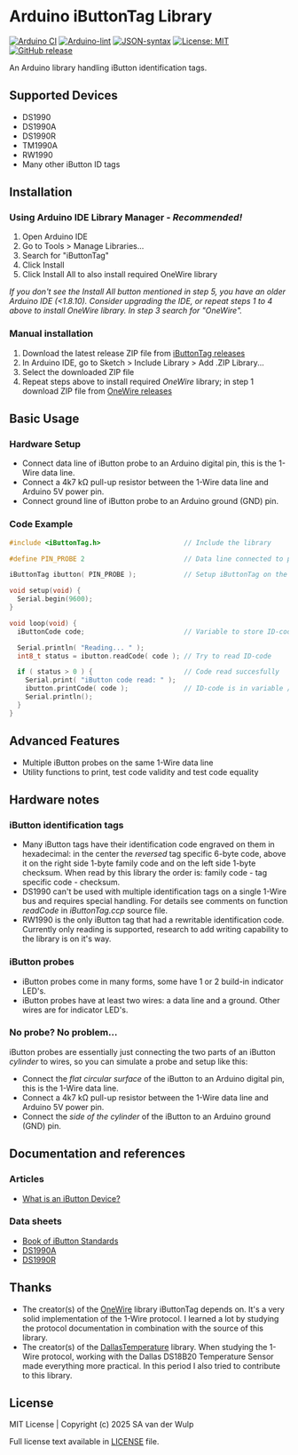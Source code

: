 # Arduino iButtonTag Library

[![Arduino CI](https://github.com/vdwulp/iButtonTag/actions/workflows/arduino-ci.yml/badge.svg)](https://github.com/marketplace/actions/arduino_ci)
[![Arduino-lint](https://github.com/vdwulp/iButtonTag/actions/workflows/arduino-lint.yml/badge.svg)](https://github.com/marketplace/actions/arduino-arduino-lint-action)
[![JSON-syntax](https://github.com/vdwulp/iButtonTag/actions/workflows/json-syntax.yml/badge.svg)](https://github.com/marketplace/actions/json-syntax-check)
[![License: MIT](https://img.shields.io/badge/license-MIT-green.svg)](https://github.com/vdwulp/iButtonTag/blob/main/LICENSE)
[![GitHub release](https://img.shields.io/github/v/release/vdwulp/iButtonTag.svg)](https://github.com/vdwulp/iButtonTag/releases/latest)

An Arduino library handling iButton identification tags.

## Supported Devices

- DS1990
- DS1990A
- DS1990R
- TM1990A
- RW1990
- Many other iButton ID tags

## Installation

### Using Arduino IDE Library Manager - _Recommended!_
1. Open Arduino IDE
2. Go to Tools > Manage Libraries...
3. Search for "iButtonTag"
4. Click Install
5. Click Install All to also install required OneWire library

_If you don't see the Install All button mentioned in step 5, you have an older Arduino IDE (<1.8.10). Consider upgrading the IDE, or repeat steps 1 to 4 above to install OneWire library. In step 3 search for "OneWire"._

### Manual installation
1. Download the latest release ZIP file from [iButtonTag releases](https://github.com/vdwulp/iButtonTag/releases/latest)
2. In Arduino IDE, go to Sketch > Include Library > Add .ZIP Library...
3. Select the downloaded ZIP file
4. Repeat steps above to install required _OneWire_ library; in step 1 download ZIP file from [OneWire releases](https://github.com/PaulStoffregen/OneWire/releases/latest)

## Basic Usage

### Hardware Setup
- Connect data line of iButton probe to an Arduino digital pin, this is the 1-Wire data line.
- Connect a 4k7 kΩ pull-up resistor between the 1-Wire data line and Arduino 5V power pin.
- Connect ground line of iButton probe to an Arduino ground (GND) pin.

### Code Example

   ```cpp
   #include <iButtonTag.h>                     // Include the library

   #define PIN_PROBE 2                         // Data line connected to pin 2

   iButtonTag ibutton( PIN_PROBE );            // Setup iButtonTag on the pin

   void setup(void) {
     Serial.begin(9600);
   }

   void loop(void) {
     iButtonCode code;                         // Variable to store ID-code

     Serial.println( "Reading... " );
     int8_t status = ibutton.readCode( code ); // Try to read ID-code

     if ( status > 0 ) {                       // Code read succesfully
       Serial.print( "iButton code read: " );
       ibutton.printCode( code );              // ID-code is in variable /code/
       Serial.println();
     }
   }
   ```

## Advanced Features

- Multiple iButton probes on the same 1-Wire data line
- Utility functions to print, test code validity and test code equality

## Hardware notes

### iButton identification tags

- Many iButton tags have their identification code engraved on them in hexadecimal: in the center the _reversed_ tag specific 6-byte code, above it on the right side 1-byte family code and on the left side 1-byte checksum. When read by this library the order is: family code - tag specific code - checksum.
- DS1990 can't be used with multiple identification tags on a single 1-Wire bus and requires special handling. For details see comments on function _readCode_ in _iButtonTag.ccp_ source file.
- RW1990 is the only iButton tag that had a rewritable identification code. Currently only reading is supported, research to add writing capability to the library is on it's way.

### iButton probes
- iButton probes come in many forms, some have 1 or 2 build-in indicator LED's.
- iButton probes have at least two wires: a data line and a ground. Other wires are for indicator LED's.

### No probe? No problem...

iButton probes are essentially just connecting the two parts of an iButton _cylinder_ to wires, so you can simulate a probe and setup like this:
- Connect the _flat circular surface_ of the iButton to an Arduino digital pin, this is the 1-Wire data line.
- Connect a 4k7 kΩ pull-up resistor between the 1-Wire data line and Arduino 5V power pin.
- Connect the _side of the cylinder_ of the iButton to an Arduino ground (GND) pin.

## Documentation and references

### Articles

- [What is an iButton Device?](https://www.analog.com/en/resources/technical-articles/what-is-an-ibutton-device.html)

### Data sheets

- [Book of iButton Standards](https://www.analog.com/media/en/technical-documentation/tech-articles/book-of-ibuttonreg-standards.pdf)
- [DS1990A](https://www.analog.com/media/en/technical-documentation/data-sheets/ds1990a.pdf)
- [DS1990R](https://www.analog.com/media/en/technical-documentation/data-sheets/DS1990R-DS1990R-F5.pdf)

## Thanks

- The creator(s) of the [OneWire](https://github.com/PaulStoffregen/OneWire) library iButtonTag depends on. It's a very solid implementation of the 1-Wire protocol. I learned a lot by studying the protocol documentation in combination with the source of this library.
- The creator(s) of the [DallasTemperature](https://github.com/milesburton/Arduino-Temperature-Control-Library) library. When studying the 1-Wire protocol, working with the Dallas DS18B20 Temperature Sensor made everything more practical. In this period I also tried to contribute to this library.

## License

MIT License | Copyright (c) 2025 SA van der Wulp

Full license text available in [LICENSE](LICENSE) file.

